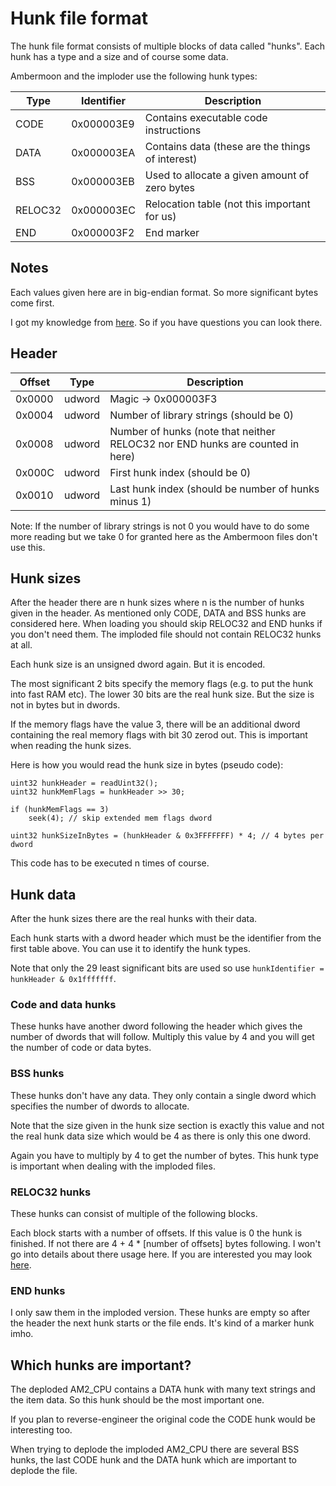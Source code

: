 # Hunk file format

The hunk file format consists of multiple blocks of data called "hunks". Each hunk has a type and a size and of course some data.

Ambermoon and the imploder use the following hunk types:

Type | Identifier | Description
--- | --- | ---
CODE | 0x000003E9 | Contains executable code instructions
DATA | 0x000003EA | Contains data (these are the things of interest)
BSS | 0x000003EB | Used to allocate a given amount of zero bytes
RELOC32 | 0x000003EC | Relocation table (not this important for us)
END | 0x000003F2 | End marker

## Notes

Each values given here are in big-endian format. So more significant bytes come first.

I got my knowledge from [here](http://amiga-dev.wikidot.com/file-format:hunk). So if you have questions you can look there.

## Header

Offset | Type | Description
----|----|----
0x0000 | udword | Magic -> 0x000003F3
0x0004 | udword | Number of library strings (should be 0)
0x0008 | udword | Number of hunks (note that neither RELOC32 nor END hunks are counted in here)
0x000C | udword | First hunk index (should be 0)
0x0010 | udword | Last hunk index (should be number of hunks minus 1)

Note: If the number of library strings is not 0 you would have to do some more reading but we take 0 for granted here as the Ambermoon files don't use this.

## Hunk sizes

After the header there are n hunk sizes where n is the number of hunks given in the header. As mentioned only CODE, DATA and BSS hunks are considered here. When loading you should skip RELOC32 and END hunks if you don't need them. The imploded file should not contain RELOC32 hunks at all.

Each hunk size is an unsigned dword again. But it is encoded.

The most significant 2 bits specify the memory flags (e.g. to put the hunk into fast RAM etc). The lower 30 bits are the real hunk size. But the size is not in bytes but in dwords.

If the memory flags have the value 3, there will be an additional dword containing the real memory flags with bit 30 zerod out. This is important when reading the hunk sizes.

Here is how you would read the hunk size in bytes (pseudo code):

```
uint32 hunkHeader = readUint32();
uint32 hunkMemFlags = hunkHeader >> 30;

if (hunkMemFlags == 3)
    seek(4); // skip extended mem flags dword

uint32 hunkSizeInBytes = (hunkHeader & 0x3FFFFFFF) * 4; // 4 bytes per dword
```

This code has to be executed n times of course.

## Hunk data

After the hunk sizes there are the real hunks with their data.

Each hunk starts with a dword header which must be the identifier from the first table above. You can use it to identify the hunk types.

Note that only the 29 least significant bits are used so use `hunkIdentifier = hunkHeader & 0x1fffffff`.

### Code and data hunks

These hunks have another dword following the header which gives the number of dwords that will follow. Multiply this value by 4 and you will get the number of code or data bytes.

### BSS hunks

These hunks don't have any data. They only contain a single dword which specifies the number of dwords to allocate.

Note that the size given in the hunk size section is exactly this value and not the real hunk data size which would be 4 as there is only this one dword.

Again you have to multiply by 4 to get the number of bytes. This hunk type is important when dealing with the imploded files.

### RELOC32 hunks

These hunks can consist of multiple of the following blocks.

Each block starts with a number of offsets. If this value is 0 the hunk is finished. If not there are 4 + 4 * [number of offsets] bytes following. I won't go into details about there usage here. If you are interested you may look [here](http://amiga-dev.wikidot.com/file-format:hunk).

### END hunks

I only saw them in the imploded version. These hunks are empty so after the header the next hunk starts or the file ends. It's kind of a marker hunk imho.

## Which hunks are important?

The deploded AM2_CPU contains a DATA hunk with many text strings and the item data. So this hunk should be the most important one.

If you plan to reverse-engineer the original code the CODE hunk would be interesting too.

When trying to deplode the imploded AM2_CPU there are several BSS hunks, the last CODE hunk and the DATA hunk which are important to deplode the file.
